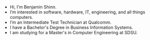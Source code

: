- Hi, I’m Benjamin Shinn.
- I’m interested in software, hardware, IT, engineering, and all things computers.
- I’m an Intermediate Test Technician at Qualcomm.
- I have a Bachelor's Degree in Business Information Systems.
- I am studying for a Master's in Computer Engineering at SDSU.
